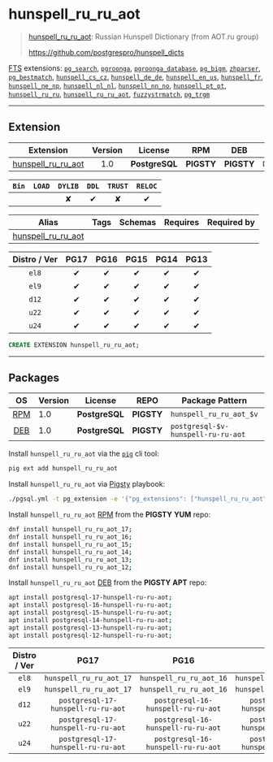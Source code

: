 # hunspell_ru_ru_aot


> [hunspell_ru_ru_aot](https://github.com/postgrespro/hunspell_dicts): Russian Hunspell Dictionary (from AOT.ru group)
>
> https://github.com/postgrespro/hunspell_dicts





[FTS](/fts) extensions: [`pg_search`](/pg_search), [`pgroonga`](/pgroonga), [`pgroonga_database`](/pgroonga_database), [`pg_bigm`](/pg_bigm), [`zhparser`](/zhparser), [`pg_bestmatch`](/pg_bestmatch), [`hunspell_cs_cz`](/hunspell_cs_cz), [`hunspell_de_de`](/hunspell_de_de), [`hunspell_en_us`](/hunspell_en_us), [`hunspell_fr`](/hunspell_fr), [`hunspell_ne_np`](/hunspell_ne_np), [`hunspell_nl_nl`](/hunspell_nl_nl), [`hunspell_nn_no`](/hunspell_nn_no), [`hunspell_pt_pt`](/hunspell_pt_pt), [`hunspell_ru_ru`](/hunspell_ru_ru), [`hunspell_ru_ru_aot`](/hunspell_ru_ru_aot), [`fuzzystrmatch`](/fuzzystrmatch), [`pg_trgm`](/pg_trgm)


-------
## Extension


| Extension | Version | License | RPM | DEB | PL |
|-----------|:-------:|:-------:|:---:|:---:|:--:|
| [hunspell_ru_ru_aot](https://github.com/postgrespro/hunspell_dicts) | 1.0 | **<span class="tcblue">PostgreSQL</span>** | **<span class="tcwarn">PIGSTY</span>** | **<span class="tcwarn">PIGSTY</span>** | `Data` |



| `Bin` | `LOAD` | `DYLIB` | `DDL` | `TRUST` | `RELOC` |
|:-----:|:------:|:-------:|:-----:|:-------:|:-------:|
|  |  | <span class="tcwarn">✘</span> | <span class="tcblue">✔</span> | <span class="tcwarn">✘</span> | <span class="tcblue">✔</span> |



| Alias | Tags | Schemas | Requires | Required by |
|-------|------|---------|----------|-------------|
| [hunspell_ru_ru_aot](/hunspell_ru_ru_aot) |  |  |  |  |



| Distro / Ver | PG17 | PG16 | PG15 | PG14 | PG13 |
|:------------:|:----:|:----:|:----:|:----:|:----:|
| `el8` | <span class="tcblue">✔</span> | <span class="tcblue">✔</span> | <span class="tcblue">✔</span> | <span class="tcblue">✔</span> | <span class="tcblue">✔</span> |
| `el9` | <span class="tcblue">✔</span> | <span class="tcblue">✔</span> | <span class="tcblue">✔</span> | <span class="tcblue">✔</span> | <span class="tcblue">✔</span> |
| `d12` | <span class="tcblue">✔</span> | <span class="tcblue">✔</span> | <span class="tcblue">✔</span> | <span class="tcblue">✔</span> | <span class="tcblue">✔</span> |
| `u22` | <span class="tcblue">✔</span> | <span class="tcblue">✔</span> | <span class="tcblue">✔</span> | <span class="tcblue">✔</span> | <span class="tcblue">✔</span> |
| `u24` | <span class="tcblue">✔</span> | <span class="tcblue">✔</span> | <span class="tcblue">✔</span> | <span class="tcblue">✔</span> | <span class="tcblue">✔</span> |





```sql
CREATE EXTENSION hunspell_ru_ru_aot;
```

-----------


## Packages


| OS | Version | License | REPO | Package Pattern | 17 | 16 | 15 | 14 | 13 | Dependency |
|:--:|---------|:-------:|:----:|-----------------|:--:|:--:|:--:|:--:|:--:|------------|
| [RPM](/rpm) | 1.0 | **<span class="tcblue">PostgreSQL</span>** | **<span class="tcwarn">PIGSTY</span>** | `hunspell_ru_ru_aot_$v` | **<span class="tcwarn">✔</span>** | **<span class="tcwarn">✔</span>** | **<span class="tcwarn">✔</span>** | **<span class="tcwarn">✔</span>** | **<span class="tcwarn">✔</span>** |  |
| [DEB](/deb) | 1.0 | **<span class="tcblue">PostgreSQL</span>** | **<span class="tcwarn">PIGSTY</span>** | `postgresql-$v-hunspell-ru-ru-aot` | **<span class="tcwarn">✔</span>** | **<span class="tcwarn">✔</span>** | **<span class="tcwarn">✔</span>** | **<span class="tcwarn">✔</span>** | **<span class="tcwarn">✔</span>** |  |



Install `hunspell_ru_ru_aot` via the [`pig`](https://github.com/pgsty/pig) cli tool:

```bash
pig ext add hunspell_ru_ru_aot
```


Install `hunspell_ru_ru_aot` via [Pigsty](https://pigsty.io/docs/pgext/usage/install/) playbook:

```bash
./pgsql.yml -t pg_extension -e '{"pg_extensions": ["hunspell_ru_ru_aot"]}'
```


Install `hunspell_ru_ru_aot` [RPM](/rpm) from the **<span class="tcwarn">PIGSTY</span>** **YUM** repo:

```bash
dnf install hunspell_ru_ru_aot_17;
dnf install hunspell_ru_ru_aot_16;
dnf install hunspell_ru_ru_aot_15;
dnf install hunspell_ru_ru_aot_14;
dnf install hunspell_ru_ru_aot_13;
dnf install hunspell_ru_ru_aot_12;
```


Install `hunspell_ru_ru_aot` [DEB](/deb) from the **<span class="tcwarn">PIGSTY</span>** **APT** repo:

```bash
apt install postgresql-17-hunspell-ru-ru-aot;
apt install postgresql-16-hunspell-ru-ru-aot;
apt install postgresql-15-hunspell-ru-ru-aot;
apt install postgresql-14-hunspell-ru-ru-aot;
apt install postgresql-13-hunspell-ru-ru-aot;
apt install postgresql-12-hunspell-ru-ru-aot;
```




| Distro / Ver | PG17 | PG16 | PG15 | PG14 | PG13 |
|:------------:|:----:|:----:|:----:|:----:|:----:|
| `el8` | `hunspell_ru_ru_aot_17` | `hunspell_ru_ru_aot_16` | `hunspell_ru_ru_aot_15` | `hunspell_ru_ru_aot_14` | `hunspell_ru_ru_aot_13` |
| `el9` | `hunspell_ru_ru_aot_17` | `hunspell_ru_ru_aot_16` | `hunspell_ru_ru_aot_15` | `hunspell_ru_ru_aot_14` | `hunspell_ru_ru_aot_13` |
| `d12` | `postgresql-17-hunspell-ru-ru-aot` | `postgresql-16-hunspell-ru-ru-aot` | `postgresql-15-hunspell-ru-ru-aot` | `postgresql-14-hunspell-ru-ru-aot` | `postgresql-13-hunspell-ru-ru-aot` |
| `u22` | `postgresql-17-hunspell-ru-ru-aot` | `postgresql-16-hunspell-ru-ru-aot` | `postgresql-15-hunspell-ru-ru-aot` | `postgresql-14-hunspell-ru-ru-aot` | `postgresql-13-hunspell-ru-ru-aot` |
| `u24` | `postgresql-17-hunspell-ru-ru-aot` | `postgresql-16-hunspell-ru-ru-aot` | `postgresql-15-hunspell-ru-ru-aot` | `postgresql-14-hunspell-ru-ru-aot` | `postgresql-13-hunspell-ru-ru-aot` |






